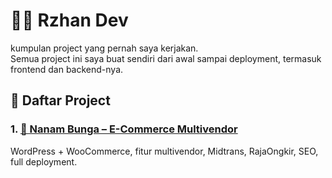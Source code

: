# 👨‍💻 Rzhan Dev

kumpulan project yang pernah saya kerjakan.  
Semua project ini saya buat sendiri dari awal sampai deployment, termasuk frontend dan backend-nya.

## 📂 Daftar Project

### 1. [🌸 Nanam Bunga – E-Commerce Multivendor](./nanambunga/README.md)
WordPress + WooCommerce, fitur multivendor, Midtrans, RajaOngkir, SEO, full deployment.
